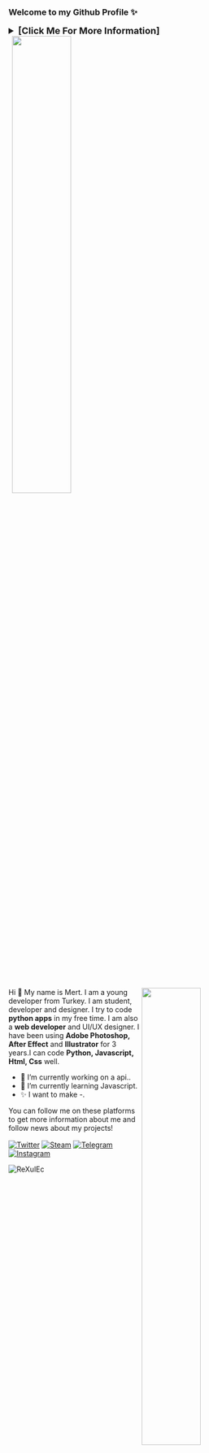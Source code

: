 ### Welcome to my Github Profile ✨

<details>
  <summary style="font-weight: bold; font-size: 18px">[Click Me For More Information]</summary>
    
```javascript
const rexulec = {
    pronouns: "He" | "Him",
    code: ["Javascript", "Vue", "Html", "Css"],
    askMeAbout: ["Node.js", "front-end", "design"],
    technologies: {
        frontEnd: {
            js: ["Vue", "Nuxt", "React"],
            css: ["tailwindcss", "windicss", "bootstrap"]
        },
        backEnd: {
            js: ["Node", "Canvas", "Discord.js"]
        },
        apps: {
          adobe: ["after effect", "photoshop", "illustrator"],
          3d: {
            ["blender", "bricsCAD", "c4d"],
          },
          game: {
            ["game maker studio", "unity", "unreal engine"],
          },
          4coding: {
            ideApps: {
              ["visual studio code", "jetbrains", "replit"]
            },
          }
        },
        misc: ["selenium", "open-cv"]},
        contactMe: ["npx rexulec"]
    },
};
```
</details>

<img width="50%" height="1px" align="right" src="https://i.imgur.com/DkKayja.png">
<img width="48%" align="right" src="https://github-readme-stats.vercel.app/api/top-langs/?username=rexulec&layout=compact&theme=dracula">
<img width="48%" style="size: 50px;" align="right" href="https://discord.com/users/709376748206293002" src="https://lanyard-profile-readme.vercel.app/api/709376748206293002">

Hi 👋 My name is Mert. I am a young developer from Turkey.
I am student, developer and designer. I try to code <b>python apps</b>
in my free time. I am also a <b>web developer</b> and UI/UX designer.
I have been using <b>Adobe Photoshop, After Effect</b> and <b>Illustrator</b>
for 3 years.I can code <b>Python, Javascript, Html, Css</b> well.

- 🔭 I’m currently working on a api..
- 🌱 I’m currently learning Javascript.
- ✨ I want to make -.

You can follow me on these platforms to get more information about me and follow news about my projects!

<a href="https://twitter.com/rexulec" target="_blank"><img align="center" alt="Twitter" src="https://img.shields.io/badge/-Twitter-1DA1F2?style=flat-square&logo=twitter&logoColor=white" /></a> <a href="https://steamcommunity.com/id/rexulec" target="_blank"><img align="center" alt="Steam" src="https://img.shields.io/badge/-Steam-171a21?style=flat-square&logo=steam&logoColor=white" /></a> <a href="https://t.me/rexulec" target="_blank"><img align="center" alt="Telegram" src="https://img.shields.io/badge/-Telegram-7b9ae0?style=flat-square&logo=telegram&logoColor=white" /></a> <a href="https://instagram.com/itjustmert" target="_blank"><img align="center" alt="Instagram" src="https://img.shields.io/badge/-instagram-D037A6?style=flat-square&logo=instagram&logoColor=white" /></a>

<img src="https://count.getloli.com/get/@rexulec?theme=moebooru" alt="ReXulEc" />

[website]: http://rexulec.com
[twitter]: https://twitter.com/rexulec
[instagram]: https://instagram.com/rexulec
